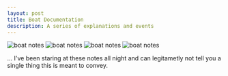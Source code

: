 ```yaml
---
layout: post
title: Boat Documentation
description: A series of explanations and events
---
```

![boat notes](https://www.shipmodell.com/DEMO1/IMG_2/2%20Plan%20Tradeboat%20Coastal%20Ottoman.jpg "Boat Notes")
![boat notes](https://file.garden/Zo26pb5cPQ4naZQw/boat1.png "Boat Notes")
![boat notes](https://file.garden/Zo26pb5cPQ4naZQw/Boat3.png "Boat Notes")
![boat notes](https://file.garden/Zo26pb5cPQ4naZQw/Boat2.png "Boat Notes")


... I've been staring at these notes all night and can legitametly not tell you a single thing this is meant to convey.

